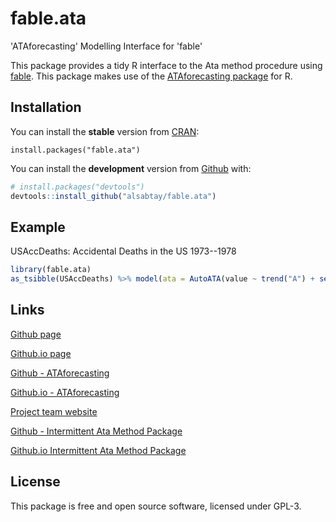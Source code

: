 # fable.ata
'ATAforecasting' Modelling Interface for 'fable'

This package provides a tidy R interface to the Ata method
procedure using [fable](https://github.com/tidyverts/fable). This
package makes use of the [ATAforecasting
package](https://cran.r-project.org/package=ATAforecasting) for R.

## Installation

You can install the **stable** version from
[CRAN](https://cran.r-project.org/package=fable.ata):

``` 
install.packages("fable.ata")
```

You can install the **development** version from
[Github](https://github.com/alsabtay/fable.ata) with:

``` r
# install.packages("devtools")
devtools::install_github("alsabtay/fable.ata")
```

## Example

USAccDeaths: Accidental Deaths in the US 1973--1978

``` r
library(fable.ata)
as_tsibble(USAccDeaths) %>% model(ata = AutoATA(value ~ trend("A") + season("A", method = "stl"))) %>% forecast(h=24)
``` 

## Links

[Github page](https://github.com/alsabtay/fable.ata)

[Github.io page](https://alsabtay.github.io/fable.ata/index.html)

[Github - ATAforecasting](https://github.com/alsabtay/ATAforecasting)

[Github.io - ATAforecasting](https://alsabtay.github.io/ATAforecasting/)

[Project team website](https://atamethod.wordpress.com/)

[Github - Intermittent Ata Method Package](https://github.com/alsabtay/intermittentATA)

[Github.io Intermittent Ata Method Package](https://alsabtay.github.io/intermittentATA/index.html)


## License
This package is free and open source software, licensed under GPL-3.
